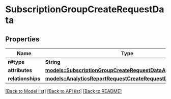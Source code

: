 # SubscriptionGroupCreateRequestData

## Properties

Name | Type | Description | Notes
------------ | ------------- | ------------- | -------------
**r#type** | **String** |  | 
**attributes** | [**models::SubscriptionGroupCreateRequestDataAttributes**](SubscriptionGroupCreateRequest_data_attributes.md) |  | 
**relationships** | [**models::AnalyticsReportRequestCreateRequestDataRelationships**](AnalyticsReportRequestCreateRequest_data_relationships.md) |  | 

[[Back to Model list]](../README.md#documentation-for-models) [[Back to API list]](../README.md#documentation-for-api-endpoints) [[Back to README]](../README.md)


